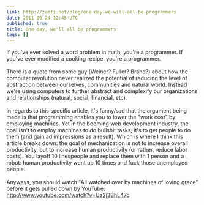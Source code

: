 ```yaml
---
link: http://zamfi.net/blog/one-day-we-will-all-be-programmers
date: 2011-06-24 12:45 UTC
published: true
title: One day, we'll all be programmers
tags: []
---
```


If you've ever solved a word problem in math, you're a programmer. If you've ever modified a cooking recipe, you're a programmer. <br><br>There is a quote from some guy (Weiner? Fuller? Brand?) about how the computer revolution never realized the potential of reducing the level of abstraction between ourselves, communities and natural world.  Instead we're using computers to further abstract and complexify our organizations and relationships (natural, social, financial, etc).  <br><br>In regards to this specific article, it's funny/sad that the argument being made is that programming enables you to lower the "work cost" by employing machines. Yet in the booming web development industry, the goal isn't to employ machines to do bullshit tasks, it's to get people to do them (and gain ad impressions as a result). Which is where I think this article breaks down: the goal of mechanization is not to increase overall productivity, but to increase human productivity (or rather, reduce labor costs). You layoff 10 linespeople and replace them with 1 person and a robot:  human productivity went up 10 times and fuck those unemployed people. <br><br>Anyways, you should watch "All watched over by machines of loving grace" before it gets pulled down by YouTube: <br><a href="http://www.youtube.com/watch?v=Uz2j3BhL47c">http://www.youtube.com/watch?v=Uz2j3BhL47c</a>
